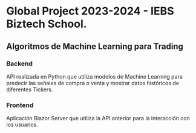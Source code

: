 # Global Project 2023-2024 - IEBS Biztech School.
## Algoritmos de Machine Learning para Trading

### Backend
API realizada en Python que utiliza modelos de Machine Learning para predecir las señales de compra o venta y mostrar datos históricos de diferentes Tickers.

### Frontend
Aplicación Blazor Server que utiliza la API anterior para la interacción con los usuarios.
